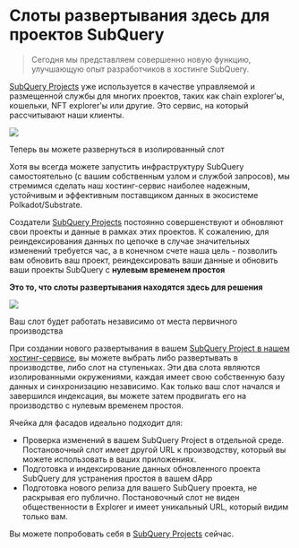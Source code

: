 # Слоты развертывания здесь для проектов SubQuery

> Сегодня мы представляем совершенно новую функцию, улучшающую опыт разработчиков в хостинге SubQuery.

[SubQuery Projects](https://project.subquery.network/) уже используется в качестве управляемой и размещенной службы для многих проектов, таких как chain explorer'ы, кошельки, NFT explorer'ы или другие. Это сервис, на который рассчитывают наши клиенты.

![](https://miro.medium.com/max/1400/0*PugDgh6weZspRIO2)

Теперь вы можете развернуться в изолированный слот

Хотя вы всегда можете запустить инфраструктуру SubQuery самостоятельно (с вашим собственным узлом и службой запросов), мы стремимся сделать наш хостинг-сервис наиболее надежным, устойчивым и эффективным поставщиком данных в экосистеме Polkadot/Substrate.

Создатели [SubQuery Projects](https://project.subquery.network/) постоянно совершенствуют и обновляют свои проекты и данные в рамках этих проектов. К сожалению, для реиндексирования данных по цепочке в случае значительных изменений требуется час, а в конечном счете наша цель - позволить вам обновить ваш проект, реиндексировать ваши данные и обновить ваши проекты SubQuery с **нулевым временем простоя**

**Это то, что слоты развертывания находятся здесь для решения**

![](https://miro.medium.com/max/1400/0*vQ33aqhn1eVllo5t)

Ваш слот будет работать независимо от места первичного производства

При создании нового развертывания в вашем [SubQuery Project в нашем хостинг-сервисе](https://project.subquery.network/), вы можете выбрать либо развертывать в производстве, либо слот на ступеньках. Эти два слота являются изолированными окружениями, каждая имеет свою собственную базу данных и синхронизацию независимо. Как только ваш слот начался и завершился индексация, вы можете затем продвигать его на производство с нулевым временем простоя.

Ячейка для фасадов идеально подходит для:

-   Проверка изменений в вашем SubQuery Project в отдельной среде. Постановочный слот имеет другой URL к производству, который вы можете использовать в ваших приложениях.
-   Подготовка и индексирование данных обновленного проекта SubQuery для устранения простоя в вашем dApp
-   Подготовка нового релиза для вашего SubQuery проекта, не раскрывая его публично. Постановочный слот не виден общественности в Explorer и имеет уникальный URL, который видим только вам.

Вы можете попробовать себя в [SubQuery Projects](https://project.subquery.network/) сейчас.